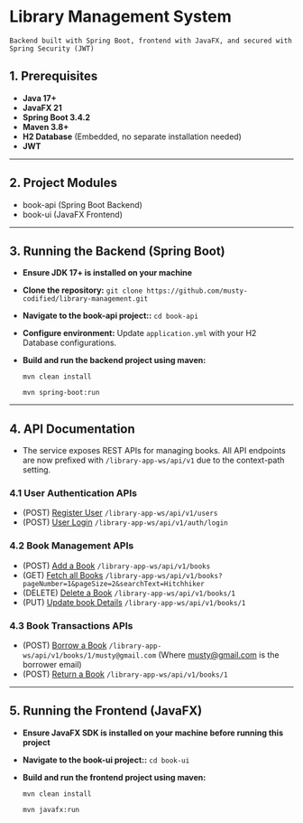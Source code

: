 # Library Management System

`Backend built with Spring Boot, frontend with JavaFX, and secured with Spring Security (JWT)`

## 1. Prerequisites ##

- **Java 17+**
- **JavaFX 21**
- **Spring Boot 3.4.2**
- **Maven 3.8+**
- **H2 Database** (Embedded, no separate installation needed)
- **JWT**

---

## 2. Project Modules ##

- book-api (Spring Boot Backend)
- book-ui  (JavaFX Frontend)

---

## 3. Running the Backend (Spring Boot) ##

- **Ensure JDK 17+ is installed on your machine**
- **Clone the repository:**
  `git clone https://github.com/musty-codified/library-management.git`
- **Navigate to the book-api project::**
  `cd book-api`
- **Configure environment:** Update `application.yml` with your H2 Database configurations.
- **Build and run the backend project using maven:**

  `mvn clean install`

  `mvn spring-boot:run`

---

## 4. API Documentation ##
- The service exposes REST APIs for managing books. All API endpoints are now prefixed with `/library-app-ws/api/v1` due to the context-path setting.

### 4.1 User Authentication APIs ###

- (POST) [Register  User](http://localhost:8000/library-app-ws/api/v1/users) `/library-app-ws/api/v1/users`
- (POST) [User Login](http://localhost:8000/library-app-ws/api/v1/auth/login) `/library-app-ws/api/v1/auth/login`

### 4.2 Book Management APIs ###

- (POST) [Add a Book](http://localhost:8000/library-app-ws/api/v1/books) `/library-app-ws/api/v1/books`
- (GET)  [Fetch all Books](http://localhost:8000/library-app-ws/api/v1/books)  `/library-app-ws/api/v1/books?pageNumber=1&pageSize=2&searchText=Hitchhiker`
- (DELETE) [Delete a Book](http://localhost:8000/library-app-ws/api/v1/books/{id}) `/library-app-ws/api/v1/books/1`
- (PUT) [Update book Details](http://localhost:8000/library-app-ws/api/v1/books/{id}) `/library-app-ws/api/v1/books/1`

### 4.3 Book Transactions APIs ###

- (POST) [Borrow a Book](http://localhost:8000/library-app-ws/api/v1/books/{id}/{email}) `/library-app-ws/api/v1/books/1/musty@gmail.com` (Where musty@gmail.com is the borrower email)
- (POST) [Return a Book](http://localhost:8000/library-app-ws/api/v1/books/{id}) `/library-app-ws/api/v1/books/1`

---

## 5. Running the Frontend (JavaFX) ##

- **Ensure JavaFX SDK is installed on your machine before running this project**
- **Navigate to the book-ui project::**
  `cd book-ui`
- **Build and run the frontend project using maven:**

  `mvn clean install`

  `mvn javafx:run`













